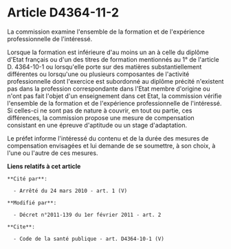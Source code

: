 # Article D4364-11-2

La commission examine l'ensemble de la formation et de l'expérience professionnelle de l'intéressé. 

Lorsque la formation est inférieure d'au moins un an à celle du diplôme d'Etat français ou d'un des titres de formation
mentionnés au 1° de l'article D. 4364-10-1 ou lorsqu'elle porte sur des matières substantiellement différentes ou lorsqu'une
ou plusieurs composantes de l'activité professionnelle dont l'exercice est subordonné au diplôme précité n'existent pas dans
la profession correspondante dans l'Etat membre d'origine ou n'ont pas fait l'objet d'un enseignement dans cet Etat, la
commission vérifie l'ensemble de la formation et de l'expérience professionnelle de l'intéressé. Si celles-ci ne sont pas de
nature à couvrir, en tout ou partie, ces différences, la commission propose une mesure de compensation consistant en une
épreuve d'aptitude ou un stage d'adaptation. 

Le préfet informe l'intéressé du contenu et de la durée des mesures de compensation envisagées et lui demande de se
soumettre, à son choix, à l'une ou l'autre de ces mesures.

**Liens relatifs à cet article**

	**Cité par**:

	  - Arrêté du 24 mars 2010 - art. 1 (V)

	**Modifié par**:

	  - Décret n°2011-139 du 1er février 2011 - art. 2

	**Cite**:

	  - Code de la santé publique - art. D4364-10-1 (V)
